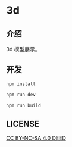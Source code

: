 # 3d

## 介绍

3d 模型展示。

## 开发

```sh
npm install
```

```sh
npm run dev
```

```sh
npm run build
```

## LICENSE

[CC BY-NC-SA 4.0 DEED](https://creativecommons.org/licenses/by-nc-sa/4.0/)
